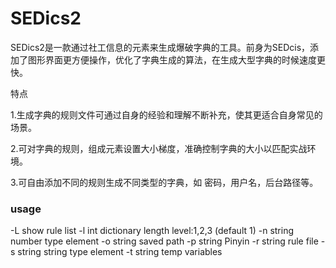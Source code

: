 # SEDics2 #

SEDics2是一款通过社工信息的元素来生成爆破字典的工具。前身为SEDcis，添加了图形界面更方便操作，优化了字典生成的算法，在生成大型字典的时候速度更快。

特点

1.生成字典的规则文件可通过自身的经验和理解不断补充，使其更适合自身常见的场景。

2.可对字典的规则，组成元素设置大小梯度，准确控制字典的大小以匹配实战环境。

3.可自由添加不同的规则生成不同类型的字典，如 密码，用户名，后台路径等。



### usage ###

  -L	show rule list
  -l int
    	dictionary length level:1,2,3 (default 1)
  -n string
    	number type element
  -o string
    	saved path
  -p string
    	Pinyin
  -r string
    	rule file
  -s string
    	string type element
  -t string
    	temp variables





